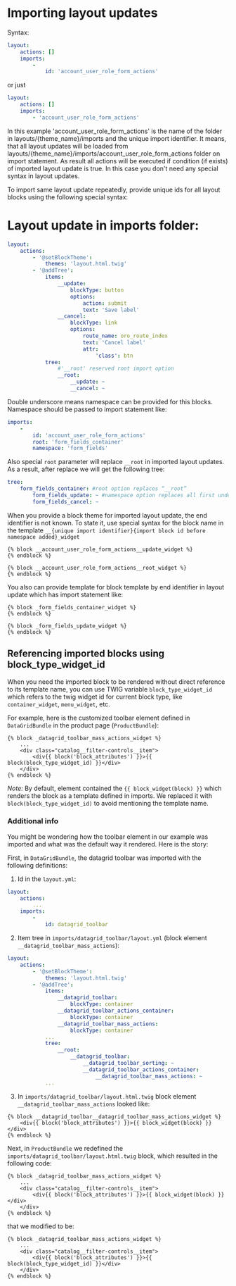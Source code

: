 Importing layout updates
==============

Syntax:
```yaml
layout:
    actions: []
    imports:
        -
            id: 'account_user_role_form_actions'
```
or just
```yaml
layout:
    actions: []
    imports:
        - 'account_user_role_form_actions'
```
In this example 'account_user_role_form_actions' is the name of the folder in layouts/{theme_name}/imports and the unique import identifier.
It means, that all layout updates will be loaded from layouts/{theme_name}/imports/account_user_role_form_actions folder on import statement.
As result all actions will be executed if condition (if exists) of imported layout update is true. In this case you don't need any special syntax in layout updates.

To import same layout update repeatedly, provide unique ids for all layout blocks using the following special syntax:

# Layout update in imports folder:
```yaml
layout:
    actions:
        - '@setBlockTheme':
            themes: 'layout.html.twig'
        - '@addTree':
            items:
                __update:
                    blockType: button
                    options:
                        action: submit
                        text: 'Save label'
                __cancel:
                    blockType: link
                    options:
                        route_name: oro_route_index
                        text: 'Cancel label'
                        attr:
                            'class': btn
            tree:
                #'__root' reserved root import option
                __root:
                    __update: ~
                    __cancel: ~
```

Double underscore means namespace can be provided for this blocks. Namespace should be passed to import statement like:

```yaml
imports:
    -
        id: 'account_user_role_form_actions'
        root: 'form_fields_container'
        namespace: 'form_fields'
```

Also special `root` parameter will replace `__root` in imported layout updates. As a result, after replace we will get the following tree:

```yaml
tree:
    form_fields_container: #root option replaces “__root”
        form_fields_update: ~ #namespace option replaces all first underscore of “__”
        form_fields_cancel: ~
```

When you provide a block theme for imported layout update, the end identifier is not known. To state it, use special syntax for the block name in the template ```__{unique import identifier}{import block id before namespace added}_widget```

```twig
{% block __account_user_role_form_actions__update_widget %}
{% endblock %}

{% block __account_user_role_form_actions__root_widget %}
{% endblock %}
```

You also can provide template for block template by end identifier in layout update which has import statement like:

```twig
{% block _form_fields_container_widget %}
{% endblock %}

{% block _form_fields_update_widget %}
{% endblock %}
```
Referencing imported blocks using block_type_widget_id
----------------------------------------------------
When you need the imported block to be rendered without direct reference to its template name, you can use TWIG variable `block_type_widget_id` which refers to the twig widget id for current block type, like `container_widget`, `menu_widget`, etc.

For example, here is the customized toolbar element defined in `DataGridBundle` in the product page (`ProductBundle`): 
```twig
{% block _datagrid_toolbar_mass_actions_widget %}
	...
    <div class="catalog__filter-controls__item">
        <div{{ block('block_attributes') }}>{{ block(block_type_widget_id) }}</div>
    </div>
{% endblock %}
```
*Note:* By default, element contained the `{{ block_widget(block) }}` which renders the block as a template defined in imports. We replaced it with `block(block_type_widget_id)` to avoid mentioning the template name.

### Additional info
You might be wondering how the toolbar element in our example was imported and what was the default way it rendered. Here is the story:

First, in `DataGridBundle`, the datagrid toolbar was imported with the following definitions:
1) Id in the `layout.yml`:
```yaml
layout:
    actions:
		...
    imports:
        -
            id: datagrid_toolbar		
``` 
2) Item tree in `imports/datagrid_toolbar/layout.yml` (block element `__datagrid_toolbar_mass_actions`):
```yaml
layout:
    actions:
        - '@setBlockTheme':
            themes: 'layout.html.twig'
        - '@addTree':
            items:
                __datagrid_toolbar:
                    blockType: container
                __datagrid_toolbar_actions_container:
                    blockType: container
                __datagrid_toolbar_mass_actions:
                    blockType: container
            ...
            tree:
                __root:
                    __datagrid_toolbar:
                        __datagrid_toolbar_sorting: ~
                        __datagrid_toolbar_actions_container:
                            __datagrid_toolbar_mass_actions: ~  
            ...                                  

```
3) In `imports/datagrid_toolbar/layout.html.twig` block element `__datagrid_toolbar_mass_actions` looked like:
```twig
{% block __datagrid_toolbar__datagrid_toolbar_mass_actions_widget %}
    <div{{ block('block_attributes') }}>{{ block_widget(block) }}</div>
{% endblock %}
```

Next, in `ProductBundle` we redefined the `imports/datagrid_toolbar/layout.html.twig` block, which resulted in the following code:
```twig
{% block _datagrid_toolbar_mass_actions_widget %}
	...
    <div class="catalog__filter-controls__item">
        <div{{ block('block_attributes') }}>{{ block_widget(block) }}</div>
    </div>
{% endblock %}
```

that we modified to be:

```twig
{% block _datagrid_toolbar_mass_actions_widget %}
	...
    <div class="catalog__filter-controls__item">
        <div{{ block('block_attributes') }}>{{ block(block_type_widget_id) }}</div>
    </div>
{% endblock %}
```

